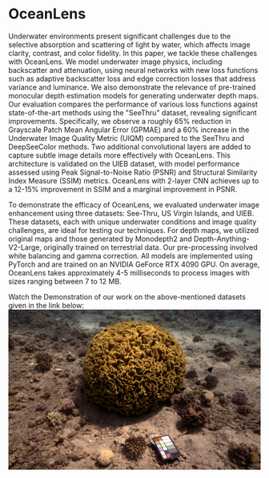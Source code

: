 # OceanLens
Underwater environments present significant challenges due to the selective absorption and scattering of light by water, which affects image clarity, contrast, and color fidelity. In this paper, we tackle these challenges with OceanLens. We model underwater image physics, including backscatter and attenuation, using neural networks with new loss functions such as adaptive backscatter loss and edge correction losses that address variance and luminance. We also demonstrate the relevance of pre-trained monocular depth estimation models for generating underwater depth maps. Our evaluation compares the performance of various loss functions against state-of-the-art methods using the "SeeThru" dataset, revealing significant improvements. Specifically, we observe a roughly 65% reduction in Grayscale Patch Mean Angular Error (GPMAE) and a 60% increase in the Underwater Image Quality Metric (UIQM) compared to the SeeThru and DeepSeeColor methods. Two additional convolutional layers are added to capture subtle image details more effectively with OceanLens. This architecture is validated on the UIEB dataset, with model performance assessed using Peak Signal-to-Noise Ratio (PSNR) and Structural Similarity Index Measure (SSIM) metrics. OceanLens with 2-layer CNN achieves up to a 12-15% improvement in SSIM and a marginal improvement in PSNR. 

To demonstrate the efficacy of OceanLens, we evaluated underwater image enhancement using three datasets: See-Thru, US Virgin Islands, and UIEB. These datasets, each with unique underwater conditions and image quality challenges, are ideal for testing our techniques. For depth maps, we utilized original maps and those generated by Monodepth2 and Depth-Anything-V2-Large, originally trained on terrestrial data. Our pre-processing involved white balancing and gamma correction. All models are implemented using PyTorch and are trained on an NVIDIA GeForce RTX 4090 GPU. On average, OceanLens takes approximately 4-5 milliseconds to process images with sizes ranging between 7 to 12 MB.

Watch the Demonstration of our work on the above-mentioned datasets given in the  link below:
[![Dive into the video](T_S04911-corrected.png)](https://drive.google.com/drive/folders/1ekX5J3ZiYKjqTK49yKgqYoCv-ASneabM?usp=sharing)

